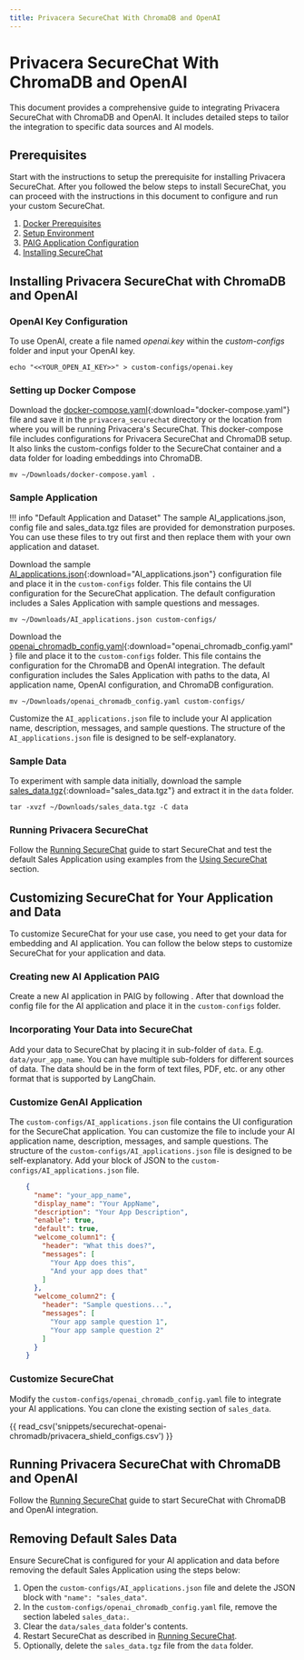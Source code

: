 ```yaml
---
title: Privacera SecureChat With ChromaDB and OpenAI
---
```

# Privacera SecureChat With ChromaDB and OpenAI

This document provides a comprehensive guide to integrating Privacera SecureChat with ChromaDB and OpenAI. It includes detailed steps to tailor the integration to specific data sources and AI models.

## **Prerequisites**

Start with the instructions to setup the prerequisite for installing Privacera SecureChat. After you followed the below steps to install SecureChat, you can proceed
with the instructions in this document to configure and run your custom SecureChat.

1. [Docker Prerequisites](securechat.md#prerequisites)
2. [Setup Environment](securechat.md#setting-up-environment)
3. [PAIG Application Configuration](securechat.md#connecting-securechat-to-paig)
4. [Installing SecureChat](securechat.md#installing-securechat)

## **Installing Privacera SecureChat with ChromaDB and OpenAI**

### **OpenAI Key Configuration**

To use OpenAI, create a file named *openai.key* within the *custom-configs* folder and input your OpenAI key.

 ```shell
 echo "<<YOUR_OPEN_AI_KEY>>" > custom-configs/openai.key
 ```

### **Setting up Docker Compose**

Download the [docker-compose.yaml](snippets/securechat-openai-chromadb/docker-compose.yaml){:download="docker-compose.yaml"} file and save it in the `privacera_securechat` directory or the location from where you will be
running Privacera's SecureChat. This docker-compose file includes configurations for Privacera SecureChat and ChromaDB
setup. It also links the custom-configs folder to the SecureChat container and a data folder for loading embeddings into
ChromaDB.

```shell
mv ~/Downloads/docker-compose.yaml .
```

### **Sample Application**

!!! info "Default Application and Dataset"
    The sample AI_applications.json, config file and sales_data.tgz files are provided for demonstration purposes. You can use these
    files to try out first and then replace them with your own application and dataset.

Download the sample [AI_applications.json](snippets/securechat-openai-chromadb/AI_applications.json){:download="AI_applications.json"} configuration file and place it in 
the `custom-configs` folder. This file contains the UI configuration for the SecureChat application. The default
configuration includes a Sales Application with sample questions and messages.

```shell
mv ~/Downloads/AI_applications.json custom-configs/
```

Download the [openai_chromadb_config.yaml](snippets/securechat-openai-chromadb/openai_chromadb_config.yaml){:download="openai_chromadb_config.yaml"} file and place it to 
the `custom-configs` folder. This file contains the configuration for the ChromaDB and OpenAI integration. The
default configuration includes the Sales Application with paths to the data, AI application name, OpenAI configuration, 
and ChromaDB configuration.

```shell
mv ~/Downloads/openai_chromadb_config.yaml custom-configs/
```

Customize the `AI_applications.json` file to include your AI application name, description, messages, and sample questions. The structure of the `AI_applications.json` file is designed to be self-explanatory.

### **Sample Data**
To experiment with sample data initially, download the sample [sales_data.tgz](snippets/sales_data.tgz){:download="sales_data.tgz"} and extract it in the `data` folder.

```shell
tar -xvzf ~/Downloads/sales_data.tgz -C data
```

### **Running Privacera SecureChat**
Follow the [Running SecureChat](securechat.md#running-securechat) guide to start SecureChat and test the default Sales Application using examples
from the [Using SecureChat](securechat.html#using-securechat) section.

## **Customizing SecureChat for Your Application and Data**

To customize SecureChat for your use case, you need to get your data for embedding and AI application. You can follow 
the below steps to customize SecureChat for your application and data.

### **Creating new AI Application PAIG**

Create a new AI application in PAIG by following <!-- md:go_to_paig /#/ai_applications:Go To PAIG -->. After that
download the config file for the AI application and place it in the `custom-configs` folder.

### **Incorporating Your Data into SecureChat**

Add your data to SecureChat by placing it in sub-folder of `data`. E.g. `data/your_app_name`. You can have multiple
sub-folders for different sources of data. The data should be in the form of text files, PDF, etc. or any other format
that is supported by LangChain.

### **Customize GenAI Application**

The `custom-configs/AI_applications.json` file contains the UI configuration for the SecureChat application. You can 
customize the file to include your AI application name, description, messages, and sample questions. The structure of 
the `custom-configs/AI_applications.json` file is designed to be self-explanatory. Add your block of JSON to 
the `custom-configs/AI_applications.json` file.

```json
    {
      "name": "your_app_name",
      "display_name": "Your AppName",
      "description": "Your App Description",
      "enable": true,
      "default": true,
      "welcome_column1": {
        "header": "What this does?",
        "messages": [
          "Your App does this",
          "And your app does that"
        ]
      },
      "welcome_column2": {
        "header": "Sample questions...",
        "messages": [
          "Your app sample question 1",
          "Your app sample question 2"
        ]
      }
    }
```

### **Customize SecureChat**

Modify the `custom-configs/openai_chromadb_config.yaml` file to integrate your AI applications. You can clone
the existing section of `sales_data`. 

{{ read_csv('snippets/securechat-openai-chromadb/privacera_shield_configs.csv') }}


## **Running Privacera SecureChat with ChromaDB and OpenAI**

Follow the [Running SecureChat](securechat.md#running-securechat) guide to start SecureChat with ChromaDB and OpenAI integration.

## **Removing Default Sales Data**

Ensure SecureChat is configured for your AI application and data before removing the default Sales Application using the steps below:

1. Open the `custom-configs/AI_applications.json` file and delete the JSON block with `"name": "sales_data"`.
2. In the `custom-configs/openai_chromadb_config.yaml` file, remove the section labeled `sales_data:`.
3. Clear the `data/sales_data` folder's contents.
4. Restart SecureChat as described in [Running SecureChat](securechat.md#running-securechat).
5. Optionally, delete the `sales_data.tgz` file from the `data` folder.

